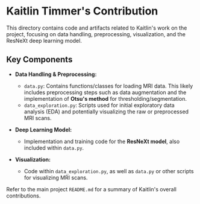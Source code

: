 # Kaitlin Timmer's Contribution

This directory contains code and artifacts related to Kaitlin's work on the project, focusing on data handling, preprocessing, visualization, and the ResNeXt deep learning model.

## Key Components

*   **Data Handling & Preprocessing:**
    *   `data.py`: Contains functions/classes for loading MRI data. This likely includes preprocessing steps such as data augmentation and the implementation of **Otsu's method** for thresholding/segmentation.
    *   `data_exploration.py`: Scripts used for initial exploratory data analysis (EDA) and potentially visualizing the raw or preprocessed MRI scans.

*   **Deep Learning Model:**
    *   Implementation and training code for the **ResNeXt model**, also included within `data.py`.

*   **Visualization:**
    *   Code within `data_exploration.py`, as well as `data.py` or other scripts for visualizing MRI scans.

Refer to the main project `README.md` for a summary of Kaitlin's overall contributions.
